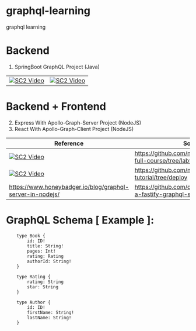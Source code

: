 # graphql-learning
graphql learning

# Backend

1. SpringBoot GraphQL Project (Java)
   
|||
| - | - |
| [![SC2 Video](https://img.youtube.com/vi/K_MGBQ_1Nic/0.jpg)](https://www.youtube.com/watch?v=K_MGBQ_1Nic) | [![SC2 Video](https://img.youtube.com/vi/H_U2Bu75Ohc/0.jpg)](https://www.youtube.com/watch?v=H_U2Bu75Ohc) |


# Backend + Frontend

2. Express With Apollo-Graph-Server Project (NodeJS)
3. React With Apollo-Graph-Client Project (NodeJS)

| Reference | Source-code |
| - 	| - 		  |
| [![SC2 Video](https://img.youtube.com/vi/yqWzCV0kU_c/0.jpg)](https://www.youtube.com/watch?v=yqWzCV0kU_c&list=PLpPqplz6dKxXICtNgHY1tiCPau_AwWAJU&index=9) | https://github.com/machadop1407/graphql-full-course/tree/lab9 |
| [![SC2 Video](https://img.youtube.com/vi/NNNcoWZ6Ih0/0.jpg)](https://www.youtube.com/watch?v=NNNcoWZ6Ih0&list=PLB97yPrFwo5i9zDrWfvkohPec3Q6EEC9J&index=1&t=4s) | https://github.com/mukeshphulwani66/GraphQl-tutorial/tree/deploy |
| https://www.honeybadger.io/blog/graphql-server-in-nodejs/ | https://github.com/doingandlearning/creating-a-fastify-graphql-server |

# GraphQL Schema [ Example ]:

```
	type Book {
	    id: ID!
	    title: String!
	    pages: Int!
	    rating: Rating
	    authorId: String!
	}
	
	type Rating {
		rating: String
		star: String
	}
	
	type Author {
	    id: ID!
	    firstName: String!
	    lastName: String!
	}

```
